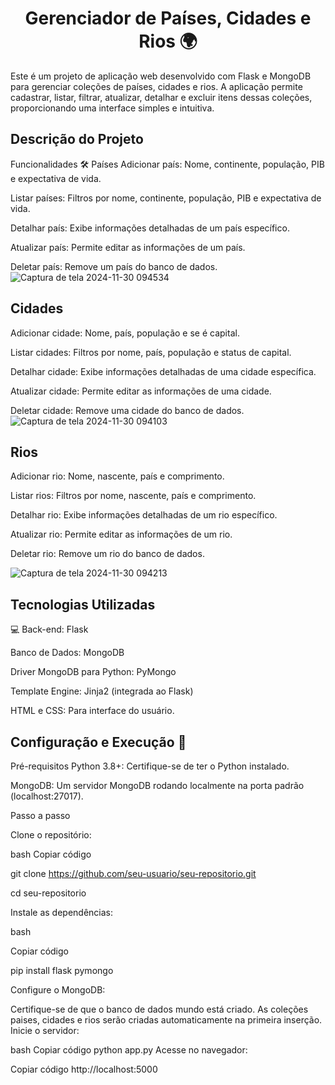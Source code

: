 <h1 align="center"> Gerenciador de Países, Cidades e Rios 🌍 </h1>
Este é um projeto de aplicação web desenvolvido com Flask e MongoDB para gerenciar coleções de países, cidades e rios. A aplicação permite cadastrar, listar, filtrar, atualizar, detalhar e excluir itens dessas coleções, proporcionando uma interface simples e intuitiva.

## Descrição do Projeto
Funcionalidades 🛠️
Países
Adicionar país: Nome, continente, população, PIB e expectativa de vida.

Listar países: Filtros por nome, continente, população, PIB e expectativa de vida.

Detalhar país: Exibe informações detalhadas de um país específico.

Atualizar país: Permite editar as informações de um país.

Deletar país: Remove um país do banco de dados.
![Captura de tela 2024-11-30 094534](https://github.com/user-attachments/assets/1dd5af2d-7ac2-4df4-9f01-d0ac46cb06c3)




## Cidades
Adicionar cidade: Nome, país, população e se é capital.

Listar cidades: Filtros por nome, país, população e status de capital.

Detalhar cidade: Exibe informações detalhadas de uma cidade específica.

Atualizar cidade: Permite editar as informações de uma cidade.

Deletar cidade: Remove uma cidade do banco de dados.
![Captura de tela 2024-11-30 094103](https://github.com/user-attachments/assets/57558fd2-b09c-4d3c-a352-2e129c6b825b)


## Rios
Adicionar rio: Nome, nascente, país e comprimento.

Listar rios: Filtros por nome, nascente, país e comprimento.

Detalhar rio: Exibe informações detalhadas de um rio específico.

Atualizar rio: Permite editar as informações de um rio.

Deletar rio: Remove um rio do banco de dados.

![Captura de tela 2024-11-30 094213](https://github.com/user-attachments/assets/d2cdbcc7-d766-48fb-b4b2-fbbdba0aa690)

## Tecnologias Utilizadas
 💻
Back-end: Flask

Banco de Dados: MongoDB

Driver MongoDB para Python: PyMongo

Template Engine: Jinja2 (integrada ao Flask)

HTML e CSS: Para interface do usuário.

## Configuração e Execução 🚀
Pré-requisitos
Python 3.8+: Certifique-se de ter o Python instalado.

MongoDB: Um servidor MongoDB rodando localmente na porta padrão (localhost:27017).

Passo a passo

Clone o repositório:

bash
Copiar código

git clone https://github.com/seu-usuario/seu-repositorio.git

cd seu-repositorio

Instale as dependências:

bash

Copiar código

pip install flask pymongo

Configure o MongoDB:

Certifique-se de que o banco de dados mundo está criado.
As coleções paises, cidades e rios serão criadas automaticamente na primeira inserção.
Inicie o servidor:

bash
Copiar código
python app.py
Acesse no navegador:

Copiar código
http://localhost:5000
